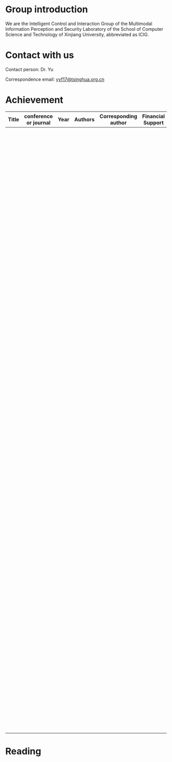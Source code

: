 # Group introduction
We are the Intelligent Control and Interaction Group of the Multimodal Information Perception and Security Laboratory of the School of Computer Science and Technology of Xinjiang University, abbreviated as ICIG.

# Contact with us

Contact person: Dr. Yu

Correspondence email: yyf17@tsinghua.org.cn

# Achievement

| Title | conference or journal |  Year | Authors | Corresponding author | Financial Support | Description | pdf | ppt | arxiv |
| ---   | ---                   | ---   | ---     | ---                  |  ---              | ---         | --- | --- | ---   | 
|       |                       |       |         |                      |                   |   其中，在语音情感识别领域提出一种新的方法。通过优化特征提取网络，在不同的尺度空间沿着时间和频率方向捕获谱图中的情感信息，引入自监督模型Hubert获取更丰富的时域信息，并以分层协调的方式进行特征交互，进一步提升了识别性能，该方法可以抽取语音时频域之间的情感关系，为分析语音信号中的情感信息提供了有力的支撑。成果发表在CCF B类会议IEEE International Conference on Multimedia & Expo 2024上。          |     |     |   https://arxiv.org/abs/2404.13509    | 
|       |                       |       |         |                      |                   |  其中，在语音情感识别中有效地捕捉情感的时间相关性和动态变化方面提出了一种新方法。通过引入新的渐进式信道查询策略，该方法可以通过信道查询技术在信道维度上逐步查询并整合语义相似的信息，从而更好地关注句子中的情感动态变化，实现情感的长期上下文建模。成果“PCQ: Emotion Recognition in Speech via Progressive Channel Querying”发表在CCF C类会议International Conference on Intelligent Computing上。           |     |     |       | 


# Reading

